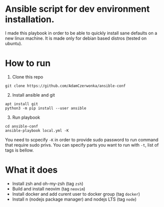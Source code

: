 # Ansible script for dev environment installation.

I made this playbook in order to be able to quickly install sane defaults on a new linux machine.
It is made only for debian based distros (tested on ubuntu).

# How to run

1. Clone this repo
```
git clone https://github.com/AdamCzerwonka/ansible-conf
```
2. Install ansible and git
```
apt install git
python3 -m pip install --user ansible
```
3. Run playbook
```
cd ansible-conf
ansible-playbook local.yml -K
```
You need to scpecify `-K` in order to provide sudo password to run command that require sudo privs.
You can specify parts you want to run with `-t`, list of tags is bellow.

# What it does
- Install zsh and oh-my-zsh (tag `zsh`)
- Build and install neovim (tag `neovim`)
- Install docker and add curent user to docker group (tag `docker`)
- Install n (nodejs package manager) and nodejs LTS (tag `node`)
